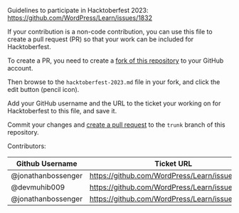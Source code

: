 Guidelines to participate in Hacktoberfest 2023: https://github.com/WordPress/Learn/issues/1832

If your contribution is a non-code contribution, you can use this file to create a pull request (PR) so that your work can be included for Hacktoberfest.

To create a PR, you need to create a [fork of this repository](https://docs.github.com/en/get-started/quickstart/fork-a-repo) to your GitHub account.

Then browse to the `hacktoberfest-2023.md` file in your fork, and click the edit button (pencil icon).

Add your GitHub username and the URL to the ticket your working on for Hacktoberfest to this file, and save it.

Commit your changes and [create a pull request](https://docs.github.com/en/get-started/quickstart/creating-a-pull-request) to the `trunk` branch of this repository.

Contributors:

| Github Username | Ticket URL|
|-----------------|-----------|
| @jonathanbossenger | https://github.com/WordPress/Learn/issues/806 |
| @devmuhib009 | https://github.com/WordPress/Learn/issues/1882 |
| @jonathanbossenger | https://github.com/WordPress/Learn/issues/1893 |

